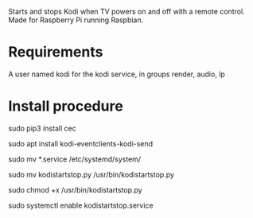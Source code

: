 Starts and stops Kodi when TV powers on and off with a remote control.
Made for Raspberry Pi running Raspbian.

# Requirements
A user named kodi for the kodi service, in groups render, audio, lp

# Install procedure
sudo pip3 install cec

sudo apt install kodi-eventclients-kodi-send

sudo mv *.service /etc/systemd/system/

sudo mv kodistartstop.py /usr/bin/kodistartstop.py

sudo chmod +x /usr/bin/kodistartstop.py

sudo systemctl enable kodistartstop.service

